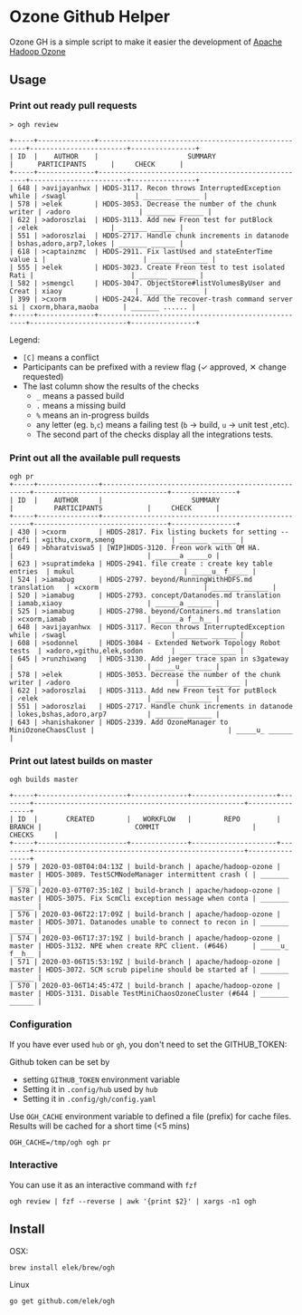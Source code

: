 # Ozone Github Helper

Ozone GH is a simple script to make it easier the development of [Apache Hadoop Ozone](https://hadoop.apache.org/ozone)

## Usage

### Print out ready pull requests

```
> ogh review

+-----+--------------+----------------------------------------------------+------------------------+----------------+
| ID  |    AUTHOR    |                      SUMMARY                       |      PARTICIPANTS      |     CHECK      |
+-----+--------------+----------------------------------------------------+------------------------+----------------+
| 648 | >avijayanhwx | HDDS-3117. Recon throws InterruptedException while | ✓swagl                 | _______ ______ |
| 578 | >elek        | HDDS-3053. Decrease the number of the chunk writer | ✓adoro                 | _______ ______ |
| 622 | >adoroszlai  | HDDS-3113. Add new Freon test for putBlock         | ✓elek                  | _______ ______ |
| 551 | >adoroszlai  | HDDS-2717. Handle chunk increments in datanode     | bshas,adoro,arp7,lokes | _______ ______ |
| 618 | >captainzmc  | HDDS-2911. Fix lastUsed and stateEnterTime value i |                        | _______ ______ |
| 555 | >elek        | HDDS-3023. Create Freon test to test isolated Rati |                        | _______ ______ |
| 582 | >smengcl     | HDDS-3047. ObjectStore#listVolumesByUser and Creat | xiaoy                  | _______ ______ |
| 399 | >cxorm       | HDDS-2424. Add the recover-trash command server si | cxorm,bhara,maoba      | _______ ...... |
+-----+--------------+----------------------------------------------------+------------------------+----------------+
```

Legend: 
 * `[C]` means a conflict
 *  Participants can be prefixed with a review flag (✓ approved, ✕ change requested)
 * The last column show the results of the checks
   * `_` means a passed build
   * `.` means a missing build
   * `%` means an in-progress builds
   * any letter (eg. `b`,`c`) means a failing test (`b` -> build, `u` -> unit test ,etc). 
   * The second part of the checks display all the integrations tests.

### Print out all the available pull requests

```
ogh pr
+-----+---------------+----------------------------------------------------+---------------------------------+----------------+
| ID  |    AUTHOR     |                      SUMMARY                       |          PARTICIPANTS           |     CHECK      |
+-----+---------------+----------------------------------------------------+---------------------------------+----------------+
| 430 | >cxorm        | HDDS-2817. Fix listing buckets for setting --prefi | ✕githu,cxorm,smeng              | _______ ______ |
| 649 | >bharatviswa5 | [WIP]HDDS-3120. Freon work with OM HA.             |                                 | ______a _____o |
| 623 | >supratimdeka | HDDS-2941. file create : create key table entries  | mukul                           | _____u_ f_____ |
| 524 | >iamabug      | HDDS-2797. beyond/RunningWithHDFS.md translation   | ✕cxorm                          | _______ ______ |
| 520 | >iamabug      | HDDS-2793. concept/Datanodes.md translation        | iamab,xiaoy                     | ______a ______ |
| 525 | >iamabug      | HDDS-2798. beyond/Containers.md translation        | ✕cxorm,iamab                    | ______a f__h__ |
| 648 | >avijayanhwx  | HDDS-3117. Recon throws InterruptedException while | ✓swagl                          | _______ ______ |
| 608 | >sodonnel     | HDDS-3084 - Extended Network Topology Robot tests  | ✕adoro,✕githu,elek,sodon       | _______ ______ |
| 645 | >runzhiwang   | HDDS-3130. Add jaeger trace span in s3gateway      |                                 | _____u_ ______ |
| 578 | >elek         | HDDS-3053. Decrease the number of the chunk writer | ✓adoro                          | _______ ______ |
| 622 | >adoroszlai   | HDDS-3113. Add new Freon test for putBlock         | ✓elek                           | _______ ______ |
| 551 | >adoroszlai   | HDDS-2717. Handle chunk increments in datanode     | lokes,bshas,adoro,arp7          | _______ ______ |
| 643 | >hanishakoner | HDDS-2339. Add OzoneManager to MiniOzoneChaosClust |                                 | _____u_ ______ |
```

### Print out latest builds on master

```
ogh builds master

+-----+----------------------+--------------+---------------------+--------+----------------------------------------------------+----------------+
| ID  |       CREATED        |   WORKFLOW   |        REPO         | BRANCH |                       COMMIT                       |     CHECKS     |
+-----+----------------------+--------------+---------------------+--------+----------------------------------------------------+----------------+
| 579 | 2020-03-08T04:04:13Z | build-branch | apache/hadoop-ozone | master | HDDS-3089. TestSCMNodeManager intermittent crash ( | _______ ______ |
| 578 | 2020-03-07T07:35:10Z | build-branch | apache/hadoop-ozone | master | HDDS-3075. Fix ScmCli exception message when conta | _______ ______ |
| 576 | 2020-03-06T22:17:09Z | build-branch | apache/hadoop-ozone | master | HDDS-3071. Datanodes unable to connect to recon in | _______ ______ |
| 574 | 2020-03-06T17:37:19Z | build-branch | apache/hadoop-ozone | master | HDDS-3132. NPE when create RPC client. (#646)      | _____u_ f__h__ |
| 571 | 2020-03-06T15:53:19Z | build-branch | apache/hadoop-ozone | master | HDDS-3072. SCM scrub pipeline should be started af | _______ ______ |
| 570 | 2020-03-06T14:45:47Z | build-branch | apache/hadoop-ozone | master | HDDS-3131. Disable TestMiniChaosOzoneCluster (#644 | _______ ______ |
```

### Configuration

If you have ever used `hub` or `gh`, you don't need to set the GITHUB_TOKEN:

Github token can be set by

 * setting `GITHUB_TOKEN` environment variable
 * Setting it in `.config/hub` used by `hub`
 * Setting it in `.config/gh/config.yaml`

Use `OGH_CACHE` environment variable to defined a file (prefix) for cache files. Results will be cached for a short time (<5 mins)

```
OGH_CACHE=/tmp/ogh ogh pr
 ```

### Interactive

You can use it as an interactive command with `fzf`

```
ogh review | fzf --reverse | awk '{print $2}' | xargs -n1 ogh
```

## Install

OSX:

```
brew install elek/brew/ogh
```

Linux

```
go get github.com/elek/ogh
```
